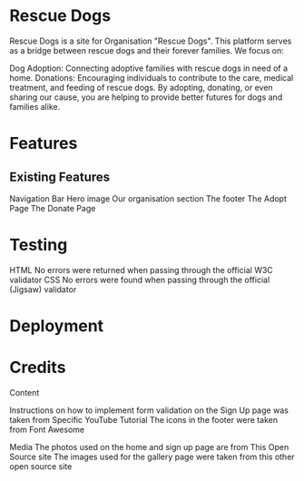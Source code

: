 # Rescue Dogs
Rescue Dogs is a site for Organisation "Rescue Dogs". This platform serves as a bridge between rescue dogs and their forever families. We focus on:

Dog Adoption: Connecting adoptive families with rescue dogs in need of a home.
Donations: Encouraging individuals to contribute to the care, medical treatment, and feeding of rescue dogs.
By adopting, donating, or even sharing our cause, you are helping to provide better futures for dogs and families alike.

# Features

## Existing Features

Navigation Bar
Hero image
Our organisation section 
The footer
The Adopt Page
The Donate Page

# Testing

HTML
No errors were returned when passing through the official W3C validator
CSS
No errors were found when passing through the official (Jigsaw) validator

# Deployment

# Credits

Content 

Instructions on how to implement form validation on the Sign Up page was taken from Specific YouTube Tutorial
The icons in the footer were taken from Font Awesome

Media 
The photos used on the home and sign up page are from This Open Source site
The images used for the gallery page were taken from this other open source site

